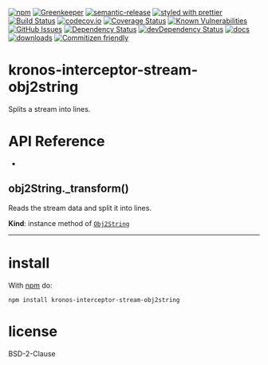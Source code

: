 [![npm](https://img.shields.io/npm/v/kronos-interceptor-stream-obj2string.svg)](https://www.npmjs.com/package/kronos-interceptor-stream-obj2string)
[![Greenkeeper](https://badges.greenkeeper.io/Kronos-Integration/kronos-interceptor-stream-obj2string.svg)](https://greenkeeper.io/)
[![semantic-release](https://img.shields.io/badge/%20%20%F0%9F%93%A6%F0%9F%9A%80-semantic--release-e10079.svg)](https://github.com/Kronos-Integration/kronos-interceptor-stream-obj2string)
[![styled with prettier](https://img.shields.io/badge/styled_with-prettier-ff69b4.svg)](https://github.com/prettier/prettier)
[![Build Status](https://secure.travis-ci.org/Kronos-Integration/kronos-interceptor-stream-obj2string.png)](http://travis-ci.org/Kronos-Integration/kronos-interceptor-stream-obj2string)
[![codecov.io](http://codecov.io/github/Kronos-Integration/kronos-interceptor-stream-obj2string/coverage.svg?branch=master)](http://codecov.io/github/Kronos-Integration/kronos-interceptor-stream-obj2string?branch=master)
[![Coverage Status](https://coveralls.io/repos/Kronos-Integration/kronos-interceptor-stream-obj2string/badge.svg)](https://coveralls.io/r/Kronos-Integration/kronos-interceptor-stream-obj2string)
[![Known Vulnerabilities](https://snyk.io/test/github/Kronos-Integration/kronos-interceptor-stream-obj2string/badge.svg)](https://snyk.io/test/github/Kronos-Integration/kronos-interceptor-stream-obj2string)
[![GitHub Issues](https://img.shields.io/github/issues/Kronos-Integration/kronos-interceptor-stream-obj2string.svg?style=flat-square)](https://github.com/Kronos-Integration/kronos-interceptor-stream-obj2string/issues)
[![Dependency Status](https://david-dm.org/Kronos-Integration/kronos-interceptor-stream-obj2string.svg)](https://david-dm.org/Kronos-Integration/kronos-interceptor-stream-obj2string)
[![devDependency Status](https://david-dm.org/Kronos-Integration/kronos-interceptor-stream-obj2string/dev-status.svg)](https://david-dm.org/Kronos-Integration/kronos-interceptor-stream-obj2string#info=devDependencies)
[![docs](http://inch-ci.org/github/Kronos-Integration/kronos-interceptor-stream-obj2string.svg?branch=master)](http://inch-ci.org/github/Kronos-Integration/kronos-interceptor-stream-obj2string)
[![downloads](http://img.shields.io/npm/dm/kronos-interceptor-stream-obj2string.svg?style=flat-square)](https://npmjs.org/package/kronos-interceptor-stream-obj2string)
[![Commitizen friendly](https://img.shields.io/badge/commitizen-friendly-brightgreen.svg)](http://commitizen.github.io/cz-cli/)

kronos-interceptor-stream-obj2string
=====
Splits a stream into lines.

# API Reference

* <a name="Obj2String+_transform"></a>

## obj2String._transform()
Reads the stream data and split it into lines.

**Kind**: instance method of [<code>Obj2String</code>](#Obj2String)  

* * *

install
=======

With [npm](http://npmjs.org) do:

```shell
npm install kronos-interceptor-stream-obj2string
```

license
=======

BSD-2-Clause
